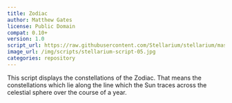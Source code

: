 ```yaml
---
title: Zodiac
author: Matthew Gates
license: Public Domain
compat: 0.10+
version: 1.0
script_url: https://raw.githubusercontent.com/Stellarium/stellarium/master/scripts/zodiac.ssc
image_url: /img/scripts/stellarium-script-05.jpg
categories: repository
---
```

This script displays the constellations of the Zodiac. That means the constellations which lie along the line which the Sun traces across the celestial sphere over the course of a year.
